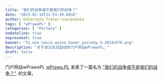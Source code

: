 ```yaml
---
title: "我们的战争或不是我们的战争？"
date: "2023-02-14T12:53:38.603Z"
author: Katarzyna Treter-Sierpińska
tags: [ "wPrawoPL" ]
categories: [ "Portale" ]
nodateline: true
noprevnext: true
banner: "To_nie_nasza_wojna_baner_poziomy-3-1024x576.png"
description: "关于波兰反战运动的门户网站wPrawoPL。"
draft: false
---
```


门户网站wPrawoPL [wPrawo.PL](https://wprawo.pl/ "门户网站wPrawoPL") 发表了一篇名为 ["我们的战争或不是我们的战争？"](https://wprawo.pl/katarzyna-ts-nasza-wojna-czy-nie-nasza/ "门户网站wPrawoPL"). 的文章。
